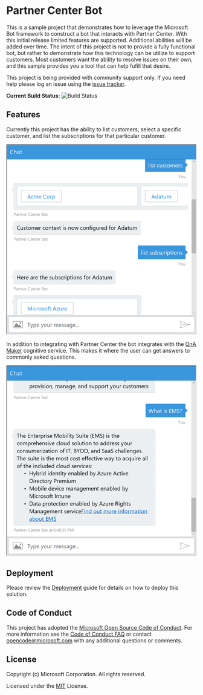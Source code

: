 # Partner Center Bot
This is a sample project that demonstrates how to leverage the Microsoft Bot framework to construct a bot that interacts with Partner Center. With this initial release limited
features are supported. Additional abilities will be added over time. The intent of this project is not to provide a fully functional bot, but rather to demonstrate how this 
technology can be utilize to support customers. Most customers want the ability to resolve issues on their own, and this sample provides you a tool that can help fufill that
desire.

This project is being provided with community support only. If you need help please
log an issue using the [issue tracker](https://github.com/Microsoft/Partner-Center-Bot/issues).

__Current Build Status:__ ![Build Status](https://ustechsales.visualstudio.com/_apis/public/build/definitions/15dd995f-72f1-415c-ae52-f4c3d46fd161/8/badge)

## Features 
Currently this project has the ability to list customers, select a specific customer, and list the subscriptions for that particular customer. 

![Bot Interaction](docs/Images/bot01.png)

In addition to integrating with Partner Center the bot integrates with the [QnA Maker](docs/QnAMaker.md) cognitive service.
This makes it where the user can get answers to commonly asked questions.  

![Bot Interaction](docs/Images/bot02.png)

## Deployment
Please review the [Deployment](docs/Deployment.md) guide for details on how to deploy this solution.


## Code of Conduct 
This project has adopted the [Microsoft Open Source Code of Conduct](https://opensource.microsoft.com/codeofconduct/). For more 
information see the [Code of Conduct FAQ](https://opensource.microsoft.com/codeofconduct/faq/) or contact 
[opencode@microsoft.com](mailto:opencode@microsoft.com) with any additional questions or comments.

## License
Copyright (c) Microsoft Corporation. All rights reserved.

Licensed under the [MIT](LICENSE) License.